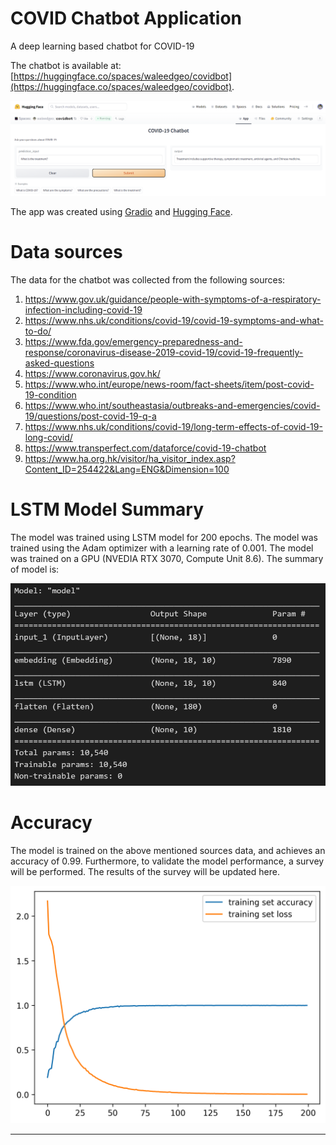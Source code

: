 # COVID Chatbot Application
A deep learning based chatbot for COVID-19

The chatbot is available at: [https://huggingface.co/spaces/waleedgeo/covidbot](https://huggingface.co/spaces/waleedgeo/covidbot).

[![Chatbot](chatbot_pic.png)](https://huggingface.co/spaces/waleedgeo/covidbot)

The app was created using [Gradio](https://gradio.app/) and [Hugging Face](https://huggingface.co/spaces).


# Data sources

The data for the chatbot was collected from the following sources:

1. https://www.gov.uk/guidance/people-with-symptoms-of-a-respiratory-infection-including-covid-19
2. https://www.nhs.uk/conditions/covid-19/covid-19-symptoms-and-what-to-do/
3. https://www.fda.gov/emergency-preparedness-and-response/coronavirus-disease-2019-covid-19/covid-19-frequently-asked-questions
4. https://www.coronavirus.gov.hk/
5. https://www.who.int/europe/news-room/fact-sheets/item/post-covid-19-condition
6. https://www.who.int/southeastasia/outbreaks-and-emergencies/covid-19/questions/post-covid-19-q-a
7. https://www.nhs.uk/conditions/covid-19/long-term-effects-of-covid-19-long-covid/
8. https://www.transperfect.com/dataforce/covid-19-chatbot
9. https://www.ha.org.hk/visitor/ha_visitor_index.asp?Content_ID=254422&Lang=ENG&Dimension=100

# LSTM Model Summary

The model was trained using LSTM model for 200 epochs. The model was trained using the Adam optimizer with a learning rate of 0.001. The model was trained on a GPU (NVEDIA RTX 3070, Compute Unit 8.6). The summary of model is:

![Model](model_summary.png)

# Accuracy

The model is trained on the above mentioned sources data, and achieves an accuracy of 0.99. Furthermore, to validate the model performance, a survey will be performed. The results of the survey will be updated here.

![Accuracy](model_accuracy.png)

---